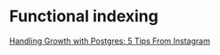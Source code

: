 # Functional indexing

[Handling Growth with Postgres: 5 Tips From Instagram](https://instagram-engineering.com/handling-growth-with-postgres-5-tips-from-instagram-d5d7e7ffdfcb)

